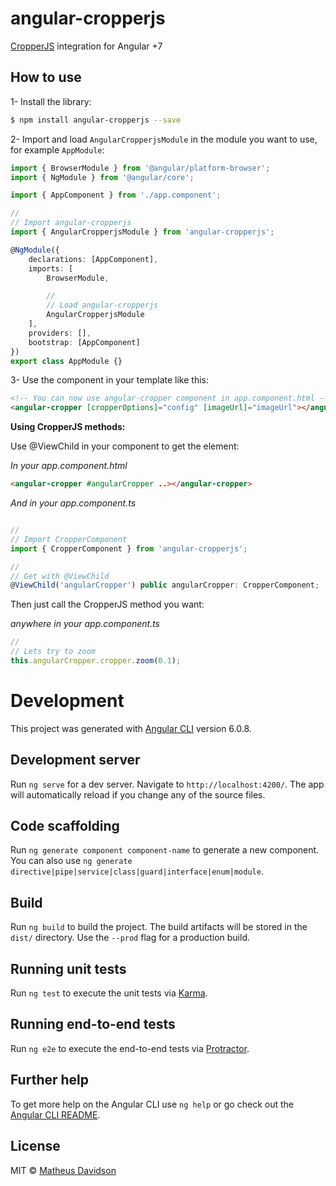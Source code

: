 # angular-cropperjs

[CropperJS](https://fengyuanchen.github.io/cropperjs/) integration for Angular +7

## How to use

1- Install the library:

```bash
$ npm install angular-cropperjs --save
```

2- Import and load `AngularCropperjsModule` in the module you want to use, for example `AppModule`:

```typescript
import { BrowserModule } from '@angular/platform-browser';
import { NgModule } from '@angular/core';

import { AppComponent } from './app.component';

//
// Import angular-cropperjs
import { AngularCropperjsModule } from 'angular-cropperjs';

@NgModule({
    declarations: [AppComponent],
    imports: [
        BrowserModule,

        //
        // Load angular-cropperjs
        AngularCropperjsModule
    ],
    providers: [],
    bootstrap: [AppComponent]
})
export class AppModule {}
```

3- Use the component in your template like this:

```html
<!-- You can now use angular-cropper component in app.component.html -->
<angular-cropper [cropperOptions]="config" [imageUrl]="imageUrl"></angular-cropper>
```

**Using CropperJS methods:**

Use @ViewChild in your component to get the element:

_In your app.component.html_

```html
<angular-cropper #angularCropper ..></angular-cropper>
```

_And in your app.component.ts_

```js

//
// Import CropperComponent
import { CropperComponent } from 'angular-cropperjs';

//
// Get with @ViewChild
@ViewChild('angularCropper') public angularCropper: CropperComponent;
```

Then just call the CropperJS method you want:

_anywhere in your app.component.ts_

```js
//
// Lets try to zoom
this.angularCropper.cropper.zoom(0.1);
```

# Development

This project was generated with [Angular CLI](https://github.com/angular/angular-cli) version 6.0.8.

## Development server

Run `ng serve` for a dev server. Navigate to `http://localhost:4200/`. The app will automatically reload if you change any of the source files.

## Code scaffolding

Run `ng generate component component-name` to generate a new component. You can also use `ng generate directive|pipe|service|class|guard|interface|enum|module`.

## Build

Run `ng build` to build the project. The build artifacts will be stored in the `dist/` directory. Use the `--prod` flag for a production build.

## Running unit tests

Run `ng test` to execute the unit tests via [Karma](https://karma-runner.github.io).

## Running end-to-end tests

Run `ng e2e` to execute the end-to-end tests via [Protractor](http://www.protractortest.org/).

## Further help

To get more help on the Angular CLI use `ng help` or go check out the [Angular CLI README](https://github.com/angular/angular-cli/blob/master/README.md).

## License

MIT © [Matheus Davidson](mailto:matheusdavidson@gmail.com)
